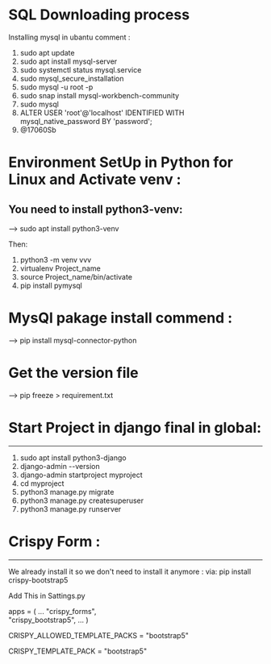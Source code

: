 # SQL Downloading process
Installing mysql in ubantu comment : 
1. sudo apt update 
2. sudo apt install mysql-server
3. sudo systemctl status mysql.service
4.  sudo mysql_secure_installation
5.  sudo mysql -u root -p
6.  sudo snap install mysql-workbench-community
7.  sudo mysql
8.  ALTER USER 'root'@'localhost' IDENTIFIED WITH mysql_native_password BY 'password';
7.  @17060Sb


# Environment SetUp in Python for Linux and Activate venv :

You need to install python3-venv:
-------------------------------------
--> sudo apt install python3-venv

Then:
1. python3 -m venv vvv
2. virtualenv Project_name
3. source Project_name/bin/activate
4. pip install pymysql


# MysQl pakage install commend :

 --> pip install mysql-connector-python

# Get the version file 

--> pip freeze > requirement.txt






# Start Project in django final in global: 
-------------------------------------------
1. sudo apt install python3-django
2.  django-admin --version 
3. django-admin startproject myproject
4. cd myproject
5. python3 manage.py migrate
6. python3 manage.py createsuperuser
7. python3 manage.py runserver

# Crispy Form : 
---------------------------------------------------------
We already install it so we don't need to install it anymore :
via: pip install crispy-bootstrap5

Add This in Sattings.py

apps = (
    ...
    "crispy_forms",<br>
    "crispy_bootstrap5",
    ...
)

CRISPY_ALLOWED_TEMPLATE_PACKS = "bootstrap5"

CRISPY_TEMPLATE_PACK = "bootstrap5"




